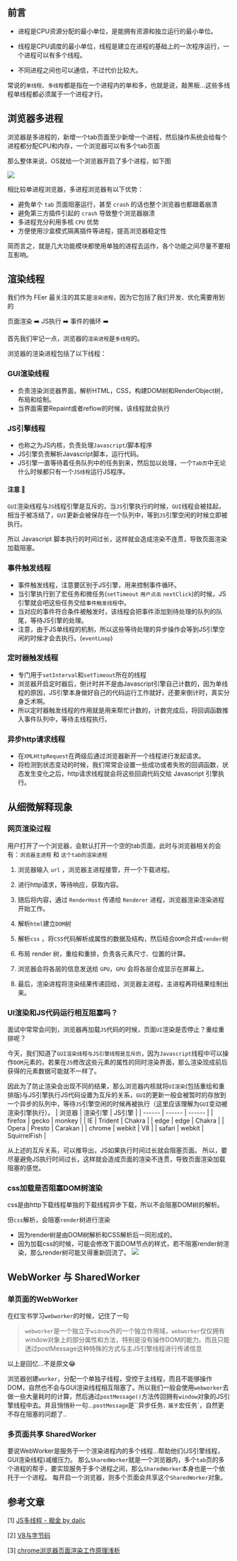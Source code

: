## 前言
* 进程是CPU资源分配的最小单位，是能拥有资源和独立运行的最小单位。

* 线程是CPU调度的最小单位，线程是建立在进程的基础上的一次程序运行，一个进程可以有多个线程。

* 不同进程之间也可以通信，不过代价比较大。

常说的`单线程`、`多线程`都是指在一个进程内的单和多，也就是说，敲黑板...这些多线程单线程都必须属于一个进程才行。   

## 浏览器多进程
浏览器是多进程的，新增一个tab页面至少新增一个进程，然后操作系统会给每个进程都分配CPU和内存，一个浏览器可以有多个tab页面

那么整体来说，OS就给一个浏览器开启了多个进程，如下图   

![](https://raw.githubusercontent.com/HXWfromDJTU/blog/master/blog_assets/browser_multi_thread.png)

相比较单进程浏览器，多进程浏览器有以下优势：
* 避免单个 `tab` 页面阻塞运行，甚至 `crash` 的话也整个浏览器也都跟着崩溃
* 避免第三方插件引起的 `crash` 导致整个浏览器崩溃
* 多进程充分利用多核 `CPU` 优势
* 方便使用沙盒模式隔离插件等进程，提高浏览器稳定性

简而言之，就是几大功能模块都使用单独的进程去运作，各个功能之间尽量不要相互影响。

## 渲染线程
我们作为 FEer 最关注的其实是`渲染进程`，因为它包括了我们开发、优化需要用到的

页面渲染  :arrow_right:  JS执行  :arrow_right:  事件的循环  :arrow_right:

首先我们牢记一点，浏览器的`渲染进程`是`多线程`的。

浏览器的渲染进程包括了以下线程：
### GUI渲染线程
* 负责渲染浏览器界面，解析HTML，CSS，构建DOM树和RenderObject树，布局和绘制。
* 当界面需要Repaint或者reflow的时候，该线程就会执行


### JS引擎线程
* 也称之为JS内核，负责处理`Javascript`/脚本程序
* JS引擎负责解析Javascript脚本，运行代码。
* JS引擎一直等待着任务队列中的任务到来，然后加以处理，一个`Tab页`中无论什么时候都只有一个`JS线程`运行JS程序。

#### 注意 
`GUI`渲染线程与`JS`线程引擎是互斥的，当`JS`引擎执行的时候，`GUI`线程会被挂起，相当于被冻结了，`GUI`更新会被保存在一个队列中，等到`JS`引擎空闲的时候立即被执行。    

所以 Javascript 脚本执行的时间过长，这样就会造成渲染不连贯，导致页面渲染加载阻塞。

### 事件触发线程
* 事件触发线程，注意要区别于JS引擎，用来控制事件循环。
* 当引擎执行到了宏任务和微任务(`setTimeout` `用户点击` `nextClick`)的时候，JS引擎就会吧这些任务交给`事件触发线程`中。
* 当对应的事件符合条件被触发时，该线程会把事件添加到待处理的队列的队尾，等待JS引擎的处理。
* 注意，由于JS单线程的机制，所以这些等待处理的异步操作会等到JS引擎空闲的时候才会去执行。(`eventLoop`)

### 定时器触发线程
* 专门用于`setInterval`和`setTimeout`所在的线程
* 浏览器开启定时器后，倒计时并不是由Javascript引擎自己计数的，因为单线程的原因，JS引擎本身做好自己的代码运行工作就好，还要来倒计时，真实分身乏术啊。
* 所以定时器触发线程的作用就是用来帮忙计数的，计数完成后，将回调函数推入事件队列中，等待主线程执行。

### 异步http请求线程
* 在`XMLHttpRequest`在两级后通过浏览器新开一个线程进行发起请求。
* 将检测到状态变动的时候，我们常常会设置一些成功或者失败的回调函数，状态发生变化之后，http请求线程就会将这些回调代码交给 Javascript 引擎执行。

## 从细微解释现象
###  网页渲染过程
用户打开了一个浏览器，会默认打开一个空的tab页面，此时与浏览器相关的会有：`浏览器主进程` 和 `这个tab的渲染进程`

1. 浏览器输入 `url` ，浏览器主进程接管，开一个下载进程。   

2. 进行http请求，等待响应，获取内容。

3. 随后将内容，通过 `RenderHost` 传递给 `Renderer` 进程，浏览器渲染渲染进程开始工作。

4. 解析`html`建立`DOM`树

5. 解析`css` ，将`CSS`代码解析成属性的数据及结构，然后结合`DOM`合并成`render`树

6. 布局 render 树，重绘和重排，负责各元素尺寸、位置的计算。

7. 浏览器会将各层的信息发送给 `GPU`，`GPU` 会将各层合成显示在屏幕上。

8. 最后，渲染进程将渲染结果传递回给，浏览器主进程，主进程再将结果绘制出来。

### UI渲染和JS代码运行相互阻塞吗？
面试中常常会问到，浏览器再加载`JS`代码的时候，页面`UI`渲染是否停止？重绘重排呢？

今天，我们知道了`GUI渲染线程与JS引擎线程是互斥的`，因为`Javascript`线程中可以操作`DOM`元素的，若果在`JS`修改这些元素的属性的同时渲染界面，那么渲染现成前后获得的元素数据可能就不一样了。

因此为了防止渲染会出现不同的结果，那么浏览器内核就将`UI渲染`(包括重绘和重排版)与JS引擎执行JS代码设置为互斥的关系，`GUI`的更新一般会被暂时的存放到一个异步的队列中，等待`JS`引擎空闲的时候再被执行（这里应该理解为`GUI`变动被渲染引擎执行）。
| 浏览器 | 渲染引擎 | JS引擎 |
| ------ | ------ | ------ |
| firefox | gecko | monkey |
| IE | Trident | Chakra |
| edge | edge | Chakra |
| Opera | Presto | Carakan |
| chrome | webkit | V8 |
| safari | webkit | SquirrelFish |

从上述的互斥关系，可以推导出，JS如果执行时间过长就会阻塞页面。
所以，要尽量避免JS执行时间过长，这样就会造成页面的渲染不连贯，导致页面渲染加载阻塞的感觉。
### css加载是否阻塞DOM树渲染
css是由http下载线程单独的下载线程异步下载，所以不会阻塞DOM树的解析。

但`css`解析，会阻塞`render`树进行渲染   
* 因为render树是由DOM树解析和CSS解析后一同形成的。
* 因为加载css的时候，可能会修改下面DOM节点的样式，若不阻塞render树渲染，那么render树可能又得重新回流了。
![](https://raw.githubusercontent.com/HXWfromDJTU/blog/master/blog_assets/rending_process.png)


## WebWorker 与 SharedWorker
### 单页面的WebWorker
在红宝书学习`webworker`的时候，记住了一句
>`webworker`是一个独立于`widnow`外的一个独立作用域，`webworker`仅仅拥有window对象上的部分属性和方法，特别是没有操作DOM的能力。而且只能透过postMessage这种特殊的方式与主JS引擎线程进行传递信息

以上是回忆...不是原文:joy:

浏览器创建`worker`，分配一个单独子线程，受控于主线程，而且不能够操作DOM，自然也不会与GUI渲染线程相互阻塞了。所以我们一般会使用`webworker`去做一些大量耗时的计算，然后通过`postMessage()`方法传回拥有`window`对象的JS引擎线程中去。并且悄悄补一句...`postMessage`是``异步任务`，属于`宏任务`，自然更不存在阻塞的问题了..    

### 多页面共享 SharedWorker
要说WebWorker是服务于一个渲染进程内的多个线程...帮助他们(JS引擎线程，GUI渲染线程)减缓压力。
那么`SharedWorker`就是一个浏览器内，多个`tab`页的多个进程的帮手，要实现服务于多个进程之间，那么`SharedWorker`本身也是一个依托于一个进程。
每开启一个浏览器，则多个页面会共享这个`SharedWorker`对象。

## 参考文章
[1] [JS多线程 - 掘金 by dailc](https://juejin.im/post/5a6547d0f265da3e283a1df7)      

[2] [V8与字节码](https://cnodejs.org/topic/59084a9cbbaf2f3f569be482)  

[3] [chrome浏览器页面渲染工作原理浅析](https://zhuanlan.zhihu.com/p/30134423)           
